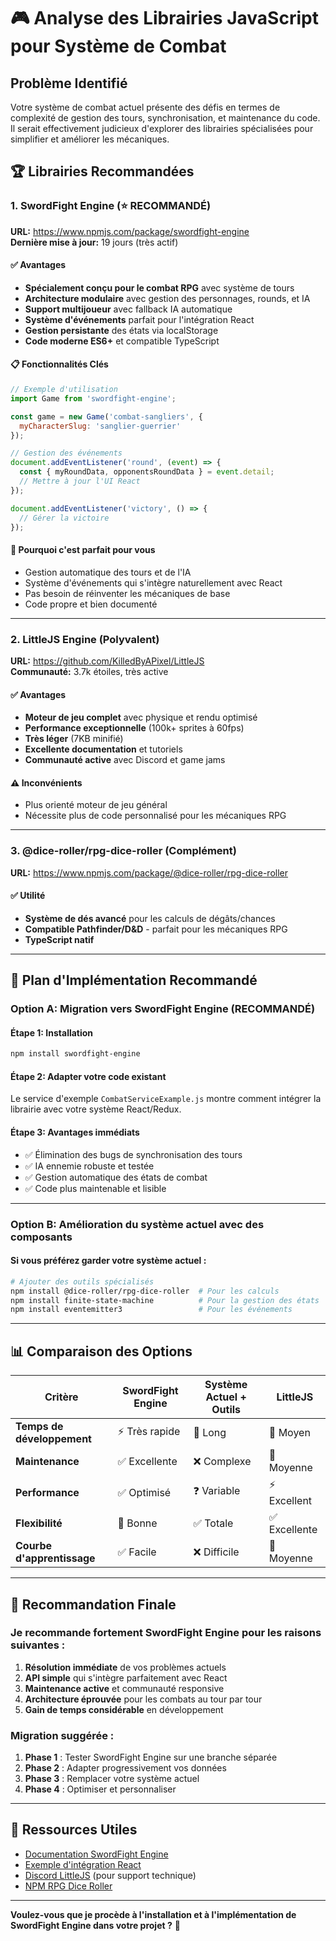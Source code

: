 # 🎮 Analyse des Librairies JavaScript pour Système de Combat

## Problème Identifié

Votre système de combat actuel présente des défis en termes de complexité de gestion des tours, synchronisation, et maintenance du code. Il serait effectivement judicieux d'explorer des librairies spécialisées pour simplifier et améliorer les mécaniques.

## 🏆 Librairies Recommandées

### 1. **SwordFight Engine** (⭐ RECOMMANDÉ)
**URL:** https://www.npmjs.com/package/swordfight-engine  
**Dernière mise à jour:** 19 jours (très actif)

#### ✅ Avantages
- **Spécialement conçu pour le combat RPG** avec système de tours
- **Architecture modulaire** avec gestion des personnages, rounds, et IA
- **Support multijoueur** avec fallback IA automatique
- **Système d'événements** parfait pour l'intégration React
- **Gestion persistante** des états via localStorage
- **Code moderne ES6+** et compatible TypeScript

#### 📋 Fonctionnalités Clés
```javascript
// Exemple d'utilisation
import Game from 'swordfight-engine';

const game = new Game('combat-sangliers', {
  myCharacterSlug: 'sanglier-guerrier'
});

// Gestion des événements
document.addEventListener('round', (event) => {
  const { myRoundData, opponentsRoundData } = event.detail;
  // Mettre à jour l'UI React
});

document.addEventListener('victory', () => {
  // Gérer la victoire
});
```

#### 🎯 Pourquoi c'est parfait pour vous
- Gestion automatique des tours et de l'IA
- Système d'événements qui s'intègre naturellement avec React
- Pas besoin de réinventer les mécaniques de base
- Code propre et bien documenté

---

### 2. **LittleJS Engine** (Polyvalent)
**URL:** https://github.com/KilledByAPixel/LittleJS  
**Communauté:** 3.7k étoiles, très active

#### ✅ Avantages
- **Moteur de jeu complet** avec physique et rendu optimisé
- **Performance exceptionnelle** (100k+ sprites à 60fps)
- **Très léger** (7KB minifié)
- **Excellente documentation** et tutoriels
- **Communauté active** avec Discord et game jams

#### ⚠️ Inconvénients
- Plus orienté moteur de jeu général
- Nécessite plus de code personnalisé pour les mécaniques RPG

---

### 3. **@dice-roller/rpg-dice-roller** (Complément)
**URL:** https://www.npmjs.com/package/@dice-roller/rpg-dice-roller

#### ✅ Utilité
- **Système de dés avancé** pour les calculs de dégâts/chances
- **Compatible Pathfinder/D&D** - parfait pour les mécaniques RPG
- **TypeScript natif**

---

## 🚀 Plan d'Implémentation Recommandé

### Option A: Migration vers SwordFight Engine (RECOMMANDÉ)

#### Étape 1: Installation
```bash
npm install swordfight-engine
```

#### Étape 2: Adapter votre code existant
Le service d'exemple `CombatServiceExample.js` montre comment intégrer la librairie avec votre système React/Redux.

#### Étape 3: Avantages immédiats
- ✅ Élimination des bugs de synchronisation des tours
- ✅ IA ennemie robuste et testée
- ✅ Gestion automatique des états de combat
- ✅ Code plus maintenable et lisible

---

### Option B: Amélioration du système actuel avec des composants

#### Si vous préférez garder votre système actuel :

```bash
# Ajouter des outils spécialisés
npm install @dice-roller/rpg-dice-roller  # Pour les calculs
npm install finite-state-machine          # Pour la gestion des états
npm install eventemitter3                 # Pour les événements
```

---

## 📊 Comparaison des Options

| Critère | SwordFight Engine | Système Actuel + Outils | LittleJS |
|---------|-------------------|-------------------------|----------|
| **Temps de développement** | ⚡ Très rapide | 🐌 Long | 🔄 Moyen |
| **Maintenance** | ✅ Excellente | ❌ Complexe | 🔄 Moyenne |
| **Performance** | ✅ Optimisé | ❓ Variable | ⚡ Excellent |
| **Flexibilité** | 🔄 Bonne | ✅ Totale | ✅ Excellente |
| **Courbe d'apprentissage** | ✅ Facile | ❌ Difficile | 🔄 Moyenne |

---

## 🎯 Recommandation Finale

### **Je recommande fortement SwordFight Engine** pour les raisons suivantes :

1. **Résolution immédiate** de vos problèmes actuels
2. **API simple** qui s'intègre parfaitement avec React
3. **Maintenance active** et communauté responsive
4. **Architecture éprouvée** pour les combats au tour par tour
5. **Gain de temps considérable** en développement

### Migration suggérée :
1. **Phase 1** : Tester SwordFight Engine sur une branche séparée
2. **Phase 2** : Adapter progressivement vos données
3. **Phase 3** : Remplacer votre système actuel
4. **Phase 4** : Optimiser et personnaliser

---

## 🔗 Ressources Utiles

- [Documentation SwordFight Engine](https://github.com/MWDelaney/swordfight.engine)
- [Exemple d'intégration React](./src/services/CombatServiceExample.js)
- [Discord LittleJS](https://discord.gg/zb7hcGkyZe) (pour support technique)
- [NPM RPG Dice Roller](https://www.npmjs.com/package/@dice-roller/rpg-dice-roller)

---

**Voulez-vous que je procède à l'installation et à l'implémentation de SwordFight Engine dans votre projet ?** 🚀
